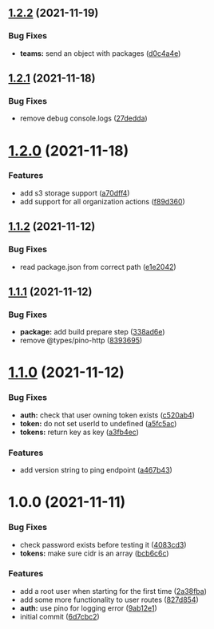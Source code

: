 ## [1.2.2](https://github.com/taskforcesh/nandu/compare/v1.2.1...v1.2.2) (2021-11-19)


### Bug Fixes

* **teams:** send an object with packages ([d0c4a4e](https://github.com/taskforcesh/nandu/commit/d0c4a4e5f5b274a8af9f1d02200e4975c7f80e33))

## [1.2.1](https://github.com/taskforcesh/nandu/compare/v1.2.0...v1.2.1) (2021-11-18)


### Bug Fixes

* remove debug console.logs ([27dedda](https://github.com/taskforcesh/nandu/commit/27deddad05f22efd6476d1ffe1b9c531d51e4cd7))

# [1.2.0](https://github.com/taskforcesh/nandu/compare/v1.1.2...v1.2.0) (2021-11-18)


### Features

* add s3 storage support ([a70dff4](https://github.com/taskforcesh/nandu/commit/a70dff46083efab7c144f62b38e902bf1ea8d0e3))
* add support for all organization actions ([f89d360](https://github.com/taskforcesh/nandu/commit/f89d3601daaaae581ed85f84a49de093abccb86b))

## [1.1.2](https://github.com/taskforcesh/nandu/compare/v1.1.1...v1.1.2) (2021-11-12)


### Bug Fixes

* read package.json from correct path ([e1e2042](https://github.com/taskforcesh/nandu/commit/e1e20425b9d02d3032210dc268f05084262eb416))

## [1.1.1](https://github.com/taskforcesh/nandu/compare/v1.1.0...v1.1.1) (2021-11-12)


### Bug Fixes

* **package:** add build prepare step ([338ad6e](https://github.com/taskforcesh/nandu/commit/338ad6e9dc364a6f7833330c4b37a1af5083952c))
* remove @types/pino-http ([8393695](https://github.com/taskforcesh/nandu/commit/83936959c96661afd15cf1e40913cbe044781b7f))

# [1.1.0](https://github.com/taskforcesh/nandu/compare/v1.0.0...v1.1.0) (2021-11-12)


### Bug Fixes

* **auth:** check that user owning token exists ([c520ab4](https://github.com/taskforcesh/nandu/commit/c520ab4cce2d388021a48098726d4d2bc03b7838))
* **token:** do not set userId to undefined ([a5fc5ac](https://github.com/taskforcesh/nandu/commit/a5fc5ac8f4e400d47c383d1bf1c461184d1997ee))
* **tokens:** return key as key ([a3fb4ec](https://github.com/taskforcesh/nandu/commit/a3fb4ec01097626438c3a7b36f80f208bfa6f5bb))


### Features

* add version string to ping endpoint ([a467b43](https://github.com/taskforcesh/nandu/commit/a467b43484f58b3a1fc431dfc4228cf2dbfddd8f))

# 1.0.0 (2021-11-11)


### Bug Fixes

* check password exists before testing it ([4083cd3](https://github.com/taskforcesh/nandu/commit/4083cd3a1d04e30a072aede49db8caf9cb0b24c0))
* **tokens:** make sure cidr is an array ([bcb6c6c](https://github.com/taskforcesh/nandu/commit/bcb6c6c77d655f8f834fe4d9c19ec60e6c06bc2c))


### Features

* add a root user when starting for the first time ([2a38fba](https://github.com/taskforcesh/nandu/commit/2a38fbafccc2ec713c13aaccb42f755661531c04))
* add some more functionality to user routes ([827d854](https://github.com/taskforcesh/nandu/commit/827d854708fac71b8f61e7d6fb454de42c6f0a0f))
* **auth:** use pino for logging error ([9ab12e1](https://github.com/taskforcesh/nandu/commit/9ab12e1c558f662ebc4a41838d7d022382d005e6))
* initial commit ([6d7cbc2](https://github.com/taskforcesh/nandu/commit/6d7cbc266cd9ae0e12d7e56bece49aa9829bc534))
